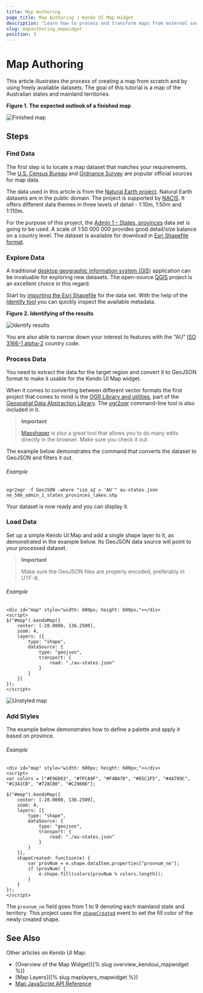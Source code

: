 ```yaml
---
title: Map Authoring
page_title: Map Authoring | Kendo UI Map Widget
description: "Learn how to process and transform maps from external sources so they can be used with the Kendo UI Map widget."
slug: mapauthoring_mapwidget
position: 3
---
```


# Map Authoring

This article illustrates the process of creating a map from scratch and by using freely available datasets. The goal of this tutorial is a map of the Australian states and mainland territories.

**Figure 1. The expected outlook of a finished map**

![Finished map](/controls/diagrams-and-maps/map/images/map-au.png)

## Steps

### Find Data

The first step is to locate a map dataset that matches your requirements. The [U.S. Census Bureau](http://www.census.gov) and [Ordnance Survey](http://www.ordnancesurvey.co.uk/) are popular official sources for map data.

The data used in this article is from the [Natural Earth project](http://www.naturalearthdata.com/). Natural Earth datasets are in the public domain. The project is supported by [NACIS](http://nacis.org/). It offers different data themes in three levels of detail - 1:10m, 1:50m and 1:110m.

For the purpose of this project, the [Admin 1 – States, provinces](http://www.naturalearthdata.com/downloads/50m-cultural-vectors) data set is going to be used. A scale of 1:50 000 000 provides good detail/size balance on a country level. The dataset is available for download in [Esri Shapefile format](http://www.naturalearthdata.com/http//www.naturalearthdata.com/download/50m/cultural/ne_50m_admin_1_states_provinces_lakes.zip).

### Explore Data

A traditional [desktop geographic information system (GIS)](https://en.wikipedia.org/wiki/Geographic_information_system) application can be invaluable for exploring new datasets. The open-source [QGIS](http://www.qgis.org/en/site/) project is an excellent choice in this regard.

Start by [importing the Esri Shapefile](http://www.qgis.org/en/docs/user_manual/working_with_vector/supported_data.html#esri-shapefiles) for the data set. With the help of the [Identify tool](http://www.qgis.org/en/docs/user_manual/introduction/general_tools.html#identify) you can quickly inspect the available metadata.

**Figure 2. Identifying of the results**

![Identify results](/controls/diagrams-and-maps/map/images/map-qgis-identify.png)

You are also able to narrow down your interest to features with the "AU" [ISO 3166-1 alpha-2](http://en.wikipedia.org/wiki/ISO_3166-1_alpha-2) country code.

### Process Data

You need to extract the data for the target region and convert it to GeoJSON format to make it usable for the Kendo UI Map widget.

When it comes to converting between different vector formats the first project that comes to mind is the [OGR Library and utilities](http://www.gdal.org/ogr/index.html), part of the [Geospatial Data Abstraction Library](http://www.gdal.org/). The [ogr2ogr](http://www.gdal.org/ogr2ogr.html) command-line tool is also included in it.

> **Important**
>
> [Mapshaper](http://www.mapshaper.org/) is also a great tool that allows you to do many edits directly in the browser. Make sure you check it out.

The example below demonstrates the command that converts the dataset to GeoJSON and filters it out.

###### Example

    ogr2ogr -f GeoJSON -where "iso_a2 = 'AU'" au-states.json ne_50m_admin_1_states_provinces_lakes.shp

Your dataset is now ready and you can display it.

### Load Data

Set up a simple Kendo UI Map and add a single shape layer to it, as demonstrated in the example below. Its GeoJSON data source will point to your processed dataset.

> **Important**
>
> Make sure the GeoJSON files are properly encoded, preferably in UTF-8.

###### Example

    <div id="map" style="width: 600px; height: 600px;"></div>
    <script>
    $("#map").kendoMap({
        center: [-28.0000, 136.2500],
        zoom: 4,
        layers: [{
            type: "shape",
            dataSource: {
                type: "geojson",
                transport: {
                    read: "./au-states.json"
                }
            }
        }]
    });
    </script>

![Unstyled map](/controls/diagrams-and-maps/map/images/map-au-base.png)

### Add Styles

The example below demonstrates how to define a palette and apply it based on province.

###### Example

    <div id="map" style="width: 600px; height: 600px;"></div>
    <script>
    var colors = ["#E96D63", "#7FCA9F", "#F4BA70", "#85C1F5", "#4A789C", "#13A1CB", "#728CB0", "#C296B6"];

    $("#map").kendoMap({
        center: [-28.0000, 136.2500],
        zoom: 4,
        layers: [{
            type: "shape",
            dataSource: {
                type: "geojson",
                transport: {
                    read: "./au-states.json"
                }
            }
        }],
        shapeCreated: function(e) {
            var provNum = e.shape.dataItem.properties["provnum_ne"];
            if (provNum) {
                e.shape.fill(colors[provNum % colors.length]);
            }
        }
    });
    </script>

The `provnum_ne` field goes from 1 to 9 denoting each mainland state and territory. This project uses the [`shapeCreated`](/api/dataviz/map#events-shapeCreated) event to set the fill color of the newly created shape.

## See Also

Other articles on Kendo UI Map:

* [Overview of the Map Widget]({% slug overview_kendoui_mapwidget %})
* [Map Layers]({% slug maplayers_mapwidget %})
* [Map JavaScript API Reference](/api/javascript/dataviz/ui/map)
